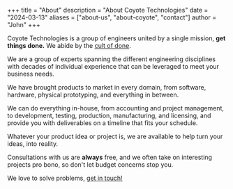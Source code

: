 +++
title = "About"
description = "About Coyote Technologies"
date = "2024-03-13"
aliases = ["about-us", "about-coyote", "contact"]
author = "John"
+++

Coyote Technologies is a group of engineers united by a single mission, **get things done.** We abide by the [cult of done](/blog/cult-of-done/).

We are a group of experts spanning the different engineering disciplines with decades of individual experience that can be leveraged to meet your business needs.

We have brought products to market in every domain, from software, hardware, physical prototyping, and everything in between. 

We can do everything in-house, from accounting and project management, to development, testing, production, manufacturing, and licensing, and provide you with deliverables on a timeline that fits your schedule.

Whatever your product idea or project is, we are available to help turn your ideas, into reality.

Consultations with us are **always** free, and we often take on interesting projects pro bono, so don't let budget concerns stop you. 

We love to solve problems, [get in touch!](/contact)
